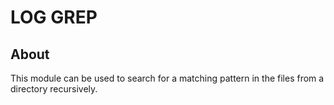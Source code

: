 
# LOG GREP

## About

This module can be used to search for a matching pattern in the files from a directory recursively.
